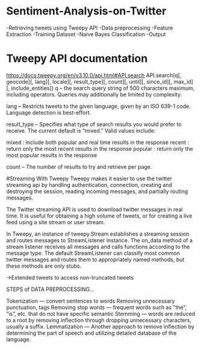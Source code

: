 # Sentiment-Analysis-on-Twitter
-Retrieving tweets using Tweepy API 
-Data preprocessing -Feature Extraction 
-Training Dataset 
-Naive Bayes Classification 
-Output


# Tweepy API documentation

https://docs.tweepy.org/en/v3.10.0/api.html#API.search
API.search(q[, geocode][, lang][, locale][, result_type][, count][, until][, since_id][, max_id][, include_entities])
q – the search query string of 500 characters maximum, including operators. 
Queries may additionally be limited by complexity.

lang – Restricts tweets to the given language, given by an ISO 639-1 code.
 Language detection is best-effort.
 
result_type –
Specifies what type of search results you would prefer to receive.
 The current default is “mixed.” Valid values include:

mixed : include both popular and real time results in the response
recent : return only the most recent results in the response
popular : return only the most popular results in the response


count – The number of results to try and retrieve per page.

#Streaming With Tweepy
Tweepy makes it easier to use the twitter streaming api by handling authentication, connection, 
creating and destroying the session, reading incoming messages, and partially routing messages.


The Twitter streaming API is used to download twitter messages in real time. 
It is useful for obtaining a high volume of tweets, or for creating a live feed using a site
 stream or user stream.
 
In Tweepy, an instance of tweepy.Stream establishes a streaming session and routes messages to 
StreamListener instance. The on_data method of a stream listener receives all messages and calls
 functions according to the message type. The default StreamListener can classify most common
  twitter messages and routes them to appropriately named methods, but these methods are only
  stubs.

->Extended tweets to access non-truncated tweets


STEPS of DATA PREPROCESSING...


Tokenization — convert sentences to words
Removing unnecessary punctuation, tags
Removing stop words — frequent words such as ”the”, ”is”, etc. that do not have specific semantic
Stemming — words are reduced to a root by removing inflection through dropping unnecessary characters, usually a suffix.
Lemmatization — Another approach to remove inflection by determining the part of speech and utilizing detailed database of the language.